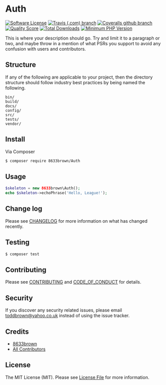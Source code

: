 # Auth

<!--[![Latest Version on Packagist][ico-version]][link-packagist]-->
[![Software License][ico-license]](LICENSE.md)
[![Travis (.com) branch](https://img.shields.io/travis/com/8633brown/PHPAuthNew/dev.svg)](https://travis-ci.com/8633brown/Auth?branch=master)
[![Coveralls github branch](https://img.shields.io/coveralls/github/8633brown/Auth/master.svg)](https://coveralls.io/github/8633brown/Auth?branch=master)
[![Quality Score][ico-code-quality]][link-code-quality]
[![Total Downloads][ico-downloads]][link-downloads]
[![Minimum PHP Version](https://img.shields.io/badge/php-%3E%3D%207.0-8892BF.svg?style=flat-circle)](https://php.net/)

This is where your description should go. Try and limit it to a paragraph or two, and maybe throw in a mention of what
PSRs you support to avoid any confusion with users and contributors.

## Structure

If any of the following are applicable to your project, then the directory structure should follow industry best practices by being named the following.

```
bin/        
build/
docs/
config/
src/
tests/
vendor/
```


## Install

Via Composer

``` bash
$ composer require 8633brown/Auth
```

## Usage

``` php
$skeleton = new 8633brown\Auth();
echo $skeleton->echoPhrase('Hello, League!');
```

## Change log

Please see [CHANGELOG](CHANGELOG.md) for more information on what has changed recently.

## Testing

``` bash
$ composer test
```

## Contributing

Please see [CONTRIBUTING](CONTRIBUTING.md) and [CODE_OF_CONDUCT](CODE_OF_CONDUCT.md) for details.

## Security

If you discover any security related issues, please email toddbrown@yahoo.co.uk instead of using the issue tracker.

## Credits

- [8633brown][link-author]
- [All Contributors][link-contributors]

## License

The MIT License (MIT). Please see [License File](LICENSE.md) for more information.

[ico-version]: https://img.shields.io/packagist/v/8633brown/Auth.svg?style=flat-square
[ico-license]: https://img.shields.io/badge/license-MIT-brightgreen.svg?style=flat-square
[ico-travis]: https://img.shields.io/travis/8633brown/Auth/master.svg?style=flat-square
[ico-scrutinizer]: https://img.shields.io/scrutinizer/coverage/g/8633brown/Auth.svg?style=flat-square
[ico-code-quality]: https://img.shields.io/scrutinizer/g/8633brown/Auth.svg?style=flat-square
[ico-downloads]: https://img.shields.io/packagist/dt/8633brown/Auth.svg?style=flat-square

[link-packagist]: https://packagist.org/packages/8633brown/Auth
[link-travis]: https://travis-ci.org/8633brown/Auth
[link-scrutinizer]: https://scrutinizer-ci.com/g/8633brown/Auth/code-structure
[link-code-quality]: https://scrutinizer-ci.com/g/8633brown/Auth
[link-downloads]: https://packagist.org/packages/8633brown/Auth
[link-author]: https://github.com/8633brown
[link-contributors]: ../../contributors
